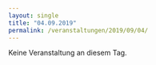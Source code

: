 ```yaml
---
layout: single
title: "04.09.2019"
permalink: /veranstaltungen/2019/09/04/
---
```


Keine Veranstaltung an diesem Tag.
